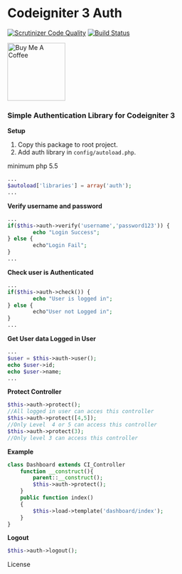 # Codeigniter 3  Auth
[![Scrutinizer Code Quality](https://scrutinizer-ci.com/g/irfaardy/codeigniter3-auth/badges/quality-score.png?b=master)](https://scrutinizer-ci.com/g/irfaardy/codeigniter3-auth/?branch=master) [![Build Status](https://scrutinizer-ci.com/g/irfaardy/codeigniter3-auth/badges/build.png?b=master)](https://scrutinizer-ci.com/g/irfaardy/codeigniter3-auth/build-status/master) 

<a href="https://www.buymeacoffee.com/OBaAofN" target="_blank"><img width="130px" src="https://cdn.buymeacoffee.com/buttons/lato-red.png" alt="Buy Me A Coffee"  ></a>
<h3>Simple Authentication Library for Codeigniter 3</h3>

**Setup** 

1. Copy this package to root project.
2. Add auth library in ``config/autoload.php``.

minimum php 5.5

```php
...
$autoload['libraries'] = array('auth');
...
```

**Verify username and password**

```php
...
if($this->auth->verify('username','password123')) {
		echo "Login Success";
} else {
		echo"Login Fail";
}
...
```

**Check user is Authenticated**

```php
...
if($this->auth->check()) {
		echo "User is logged in";
} else {
		echo"User not Logged in";
}
...
```

**Get User data Logged in User** 

```php
...
$user = $this->auth->user();
echo $user->id;
echo $user->name;
...
```

**Protect Controller**

```php
$this->auth->protect();
//All logged in user can acces this controller
$this->auth->protect([4,5]);
//Only Level  4 or 5 can access this controller
$this->auth->protect(3);
//Only level 3 can access this controller

```

**Example**

```php
class Dashboard extends CI_Controller 
    function __construct(){
        parent::__construct();
		$this->auth->protect();
    }
    public function index()
    {
		$this->load->template('dashboard/index');
    }
}
```

**Logout**

```php
$this->auth->logout();
```

License
